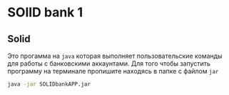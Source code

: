 # SOlID bank 1
## Solid 
Это прогамма на `java` которая выполняет пользовательские команды для работы с банковскими аккаунтами. Для того чтобы запустить программу на терминале пропишите находясь в папке с файлом `jar`
```sh
java -jar SOLIDbankAPP.jar
```
